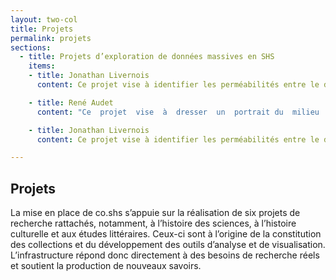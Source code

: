 ```yaml
---
layout: two-col
title: Projets
permalink: projets
sections:
  - title: Projets d’exploration de données massives en SHS
    items:
    - title: Jonathan Livernois
      content: Ce projet vise à identifier les perméabilités entre le discours politique et la culture littéraire à l’ère  duplessiste.  Il  est  communément  admis  que  le  parti  de Duplessis  était  réfractaire  aux intellectuels et au savoir livresque. Or, l’hypothèse de départ de cette recherche est que les références  à  la  littérature  étaient  tout  de  même  récupérées  par  les  politiciens  à  titre  de  capital culturel et symbolique. Par une fouille ciblée dans le Journal de l’Assemblée nationale et dans les  archives  du Devoir,  notamment,  cette  étude  vise  à  retracer  la  présence  d’un  discours  littéraire  dans  les  discours  des  ministres  de  Duplessis  et  chez  les chroniqueurs  politiques,  et  en comprendre la portée et la teneur.

    - title: René Audet
      content: "Ce  projet  vise  à  dresser  un  portrait du  milieu  du livre  québécois  et de  sa  mise en  marché par une  étude  rhétorique  et  esthétique  des  premières  et  des  quatrièmes  de  couverture,  pour  en arriver à répondre à une question plus large : qu’est-ce que la littérature aujourd’hui? Comment sont  définies  les  distinctions  génériques?  Quels  discours  tiennent  les  éditeurs  pour  faire  la promotion  des œuvres  littéraires?  Par  quelles  représentations  visuelles  ces œuvres  sont-elles illustrées?"

    - title: Jonathan Livernois
      content: Ce projet vise à identifier les perméabilités entre le discours politique et la culture littéraire à l’ère  duplessiste.  Il  est  communément  admis  que  le  parti  de Duplessis  était  réfractaire  aux intellectuels et au savoir livresque. Or, l’hypothèse de départ de cette recherche est que les références  à  la  littérature  étaient  tout  de  même  récupérées  par  les  politiciens  à  titre  de  capital culturel et symbolique. Par une fouille ciblée dans le Journal de l’Assemblée nationale et dans les  archives  du Devoir,  notamment,  cette  étude  vise  à  retracer  la  présence  d’un  discours  littéraire  dans  les  discours  des  ministres  de  Duplessis  et  chez  les chroniqueurs  politiques,  et  en comprendre la portée et la teneur.

---
```


## Projets

La mise en place de co.shs s’appuie sur la réalisation de six projets de recherche rattachés, notamment, à l’histoire des sciences, à l’histoire culturelle et aux études littéraires. Ceux-ci sont à l’origine de la constitution des collections et du développement des outils d’analyse et de visualisation. L’infrastructure répond donc directement à des besoins de recherche réels et soutient la production de nouveaux savoirs.

